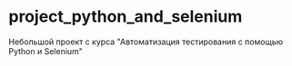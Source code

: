 # project_python_and_selenium
Небольшой проект с курса "Автоматизация тестирования с помощью Python и Selenium"
